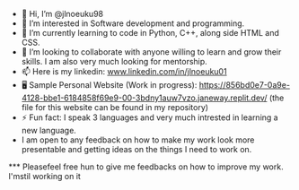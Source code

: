 - 👋 Hi, I’m @jlnoeuku98
- 👀 I’m interested in Software development and programming.
- 🌱 I’m currently learning to code in Python, C++, along side HTML and CSS.
- 💞️ I’m looking to collaborate with anyone willing to learn and grow their skills. I am also very much looking for mentorship.
- 📫 Here is my linkedin: www.linkedin.com/in/jlnoeuku01
- 🖥️ Sample Personal Website (Work in progress): https://856bd0e7-0a9e-4128-bbe1-6184858f69e9-00-3bdny1auw7vzo.janeway.replit.dev/ (the file for this website can be found in my repository)
- ⚡ Fun fact: I speak 3 languages and very much intrested in learning a new language.
- I am open to any feedback on how to make my work look more presentable and getting ideas on the things I need to work on.

*** Pleasefeel free hun to give me feedbacks on how to improve my work. I'mstil working on it



<!---
jlnoeuku98/jlnoeuku98 is a ✨ special ✨ repository because its `README.md` (this file) appears on your GitHub profile.
You can click the Preview link to take a look at your changes.
--->
